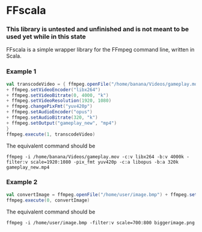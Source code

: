 # FFscala
### This library is untested and unfinished and is not meant to be used yet while in this state

FFscala is a simple wrapper library for the FFmpeg command line, written in Scala.

### Example 1
```scala
val transcodeVideo = { ffmpeg.openFile("/home/banana/Videos/gameplay.mov")
+ ffmpeg.setVideoEncoder("libx264")
+ ffmpeg.setVideoBitrate(0, 4000, "k")
+ ffmpeg.setVideoResolution(1920, 1080)
+ ffmpeg.changePixFmt("yuv420p")
+ ffmpeg.setAudioEncoder("opus")
+ ffmpeg.setAudioBitrate(320, "k")
+ ffmpeg.setOutput("gameplay_new", "mp4")
}
ffmpeg.execute(1, transcodeVideo)
```

The equivalent command should be
```
ffmpeg -i /home/banana/Videos/gameplay.mov -c:v libx264 -b:v 4000k -filter:v scale=1920:1080 -pix_fmt yuv420p -c:a libopus -b:a 320k gameplay_new.mp4
```

### Example 2 
```scala
val convertImage = ffmpeg.openFile("/home/user/image.bmp") + ffmpeg.setVideoResolution(700, 800) + ffmpeg.setOutput("biggerimage", "png")
ffmpeg.execute(0, convertImage)
```
The equivalent command should be
```
ffmpeg -i /home/user/image.bmp -filter:v scale=700:800 biggerimage.png
```
